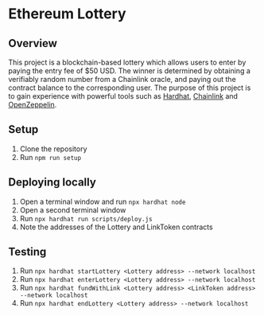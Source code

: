 # Ethereum Lottery

## Overview

This project is a blockchain-based lottery which allows users to enter by paying the entry fee of $50 USD. The winner is determined by obtaining a verifiably random number from a Chainlink oracle, and paying out the contract balance to the corresponding user. The purpose of this project is to gain experience with powerful tools such as [Hardhat](https://hardhat.org/), [Chainlink](https://chain.link/) and [OpenZeppelin](https://openzeppelin.com/).

## Setup

1) Clone the repository
2) Run `npm run setup`

## Deploying locally

1) Open a terminal window and run `npx hardhat node`
2) Open a second terminal window
2) Run `npx hardhat run scripts/deploy.js`
3) Note the addresses of the Lottery and LinkToken contracts

## Testing

1) Run `npx hardhat startLottery <Lottery address> --network localhost`
2) Run `npx hardhat enterLottery <Lottery address> --network localhost`
3) Run `npx hardhat fundWithLink <Lottery address> <LinkToken address> --network localhost`
4) Run `npx hardhat endLottery <Lottery address> --network localhost`